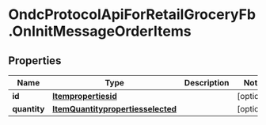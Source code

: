 # OndcProtocolApiForRetailGroceryFb.OnInitMessageOrderItems

## Properties
Name | Type | Description | Notes
------------ | ------------- | ------------- | -------------
**id** | [**Itempropertiesid**](Itempropertiesid.md) |  | [optional] 
**quantity** | [**ItemQuantitypropertiesselected**](ItemQuantitypropertiesselected.md) |  | [optional] 
